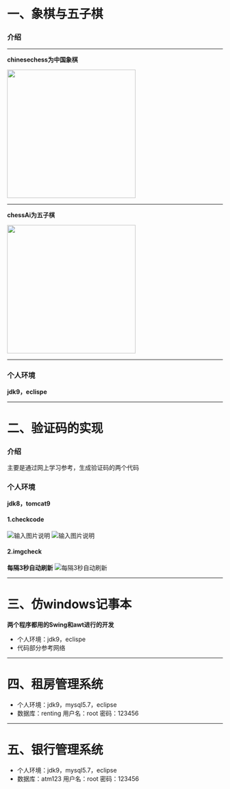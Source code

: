# 一、象棋与五子棋

### 介绍

---

 **chinesechess为中国象棋**

<img src="https://images.gitee.com/uploads/images/2021/0318/092916_1396b045_7691372.png" width="300" height="300"/>



---

 **chessAi为五子棋** 

<img src="https://images.gitee.com/uploads/images/2021/0318/092941_5ed96372_7691372.png" width="300" height="300"/>


---

### 个人环境
 **jdk9，eclispe** 

---

# 二、验证码的实现

### 介绍
主要是通过网上学习参考，生成验证码的两个代码
### 个人环境
 **jdk8，tomcat9** 
#### 1.checkcode
![输入图片说明](https://images.gitee.com/uploads/images/2021/0318/091034_281b45a3_7691372.png "屏幕截图.png")
![输入图片说明](https://images.gitee.com/uploads/images/2021/0318/090747_99f2d271_7691372.png "屏幕截图.png")
#### 2.imgcheck
 **每隔3秒自动刷新** 
![每隔3秒自动刷新](https://images.gitee.com/uploads/images/2021/0318/090845_1091649c_7691372.png "屏幕截图.png")

---

# 三、仿windows记事本
 **两个程序都用的Swing和awt进行的开发**

+ 个人环境：jdk9，eclispe
+ 代码部分参考网络
---
# 四、租房管理系统

+ 个人环境：jdk9，mysql5.7，eclipse
+ 数据库：renting 用户名：root 密码：123456
---
# 五、银行管理系统
+ 个人环境：jdk9，mysql5.7，eclipse
+ 数据库：atm123 用户名：root 密码：123456